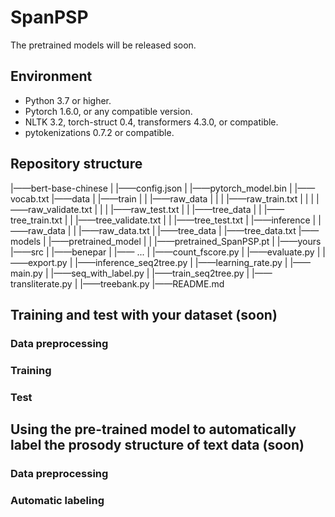 # SpanPSP
The pretrained models will be released soon.

## Environment
* Python 3.7 or higher.
* Pytorch 1.6.0, or any compatible version.
* NLTK 3.2, torch-struct 0.4, transformers 4.3.0, or compatible.
* pytokenizations 0.7.2 or compatible.

## Repository structure
|——bert-base-chinese
|          |——config.json
|          |——pytorch_model.bin
|          |——vocab.txt
|——data
|          |——train
|          |          |——raw_data
|          |          |          |——raw_train.txt
|          |          |          |——raw_validate.txt
|          |          |          |——raw_test.txt
|          |          |——tree_data
|          |                     |——tree_train.txt
|          |                     |——tree_validate.txt
|          |                     |——tree_test.txt
|          |——inference
|                     |——raw_data
|                     |          |——raw_data.txt
|                     |——tree_data
|                                |——tree_data.txt
|——models
|         |——pretrained_model
|         |           |——pretrained_SpanPSP.pt
|         |——yours
|——src
|         |——benepar
|                     |—— ...
|         |——count_fscore.py
|         |——evaluate.py
|         |——export.py
|         |——inference_seq2tree.py
|         |——learning_rate.py
|         |——main.py
|         |——seq_with_label.py
|         |——train_seq2tree.py
|         |——transliterate.py
|         |——treebank.py
|——README.md

## Training and test with your dataset (soon)
### Data preprocessing

### Training

### Test

## Using the pre-trained model to automatically label the prosody structure of text data (soon)
### Data preprocessing

### Automatic labeling
